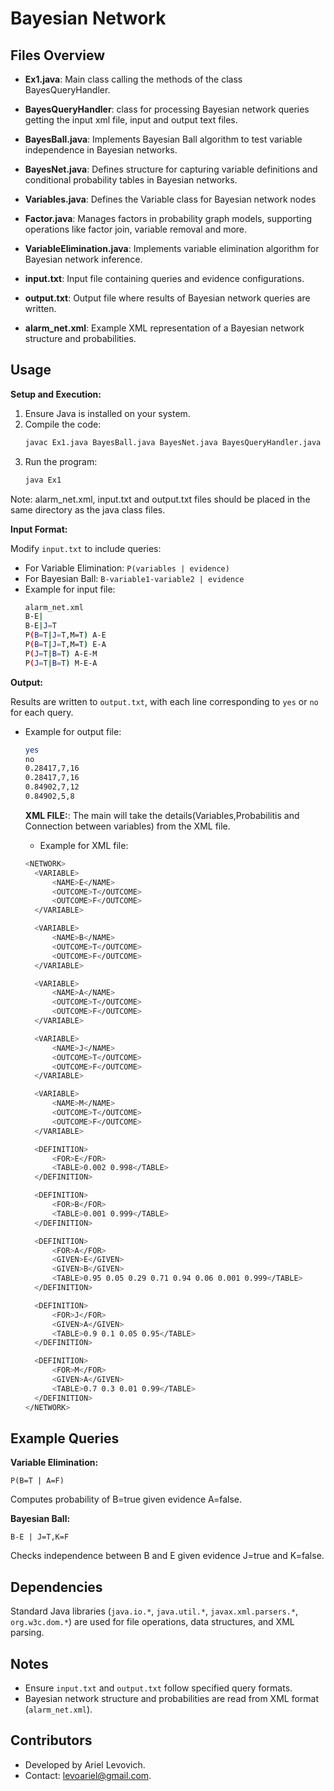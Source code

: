 # Bayesian Network

## Files Overview

- **Ex1.java**: Main class calling the methods of the class BayesQueryHandler.

- **BayesQueryHandler**: class for processing Bayesian network queries getting the input xml file, input and output text files.

- **BayesBall.java**: Implements Bayesian Ball algorithm to test variable independence in Bayesian networks.

- **BayesNet.java**: Defines structure for capturing variable definitions and conditional probability tables in Bayesian networks.

- **Variables.java**: Defines the Variable class for Bayesian network nodes
  
- **Factor.java**: Manages factors in probability graph models, supporting operations like factor join, variable removal and more.
  
- **VariableElimination.java**: Implements variable elimination algorithm for Bayesian network inference.

- **input.txt**: Input file containing queries and evidence configurations.
  
- **output.txt**: Output file where results of Bayesian network queries are written.
  
- **alarm_net.xml**: Example XML representation of a Bayesian network structure and probabilities.

## Usage

**Setup and Execution:**

1. Ensure Java is installed on your system.
2. Compile the code:
   ```bash
   javac Ex1.java BayesBall.java BayesNet.java BayesQueryHandler.java Factor.java Variable.java VariableElimination.java 
   ```
3. Run the program:
   ```bash
   java Ex1
   ```
Note: alarm_net.xml, input.txt and output.txt files should be placed in the same directory as the java class files.

**Input Format:**

Modify `input.txt` to include queries:
- For Variable Elimination: `P(variables | evidence)`
- For Bayesian Ball: `B-variable1-variable2 | evidence`
- Example for input file:
  ```bash
  alarm_net.xml
  B-E|
  B-E|J=T
  P(B=T|J=T,M=T) A-E
  P(B=T|J=T,M=T) E-A
  P(J=T|B=T) A-E-M
  P(J=T|B=T) M-E-A
  ```

**Output:**

Results are written to `output.txt`, with each line corresponding to `yes` or `no` for each query.
- Example for output file:
  ```bash
  yes
  no
  0.28417,7,16
  0.28417,7,16
  0.84902,7,12
  0.84902,5,8
  ```

  **XML FILE:**:
  The main will take the details(Variables,Probabilitis and Connection between variables) from the XML file.
  - Example for XML file:
  ```bash
  <NETWORK>
  	<VARIABLE>
  		<NAME>E</NAME>
  		<OUTCOME>T</OUTCOME>
  		<OUTCOME>F</OUTCOME>
  	</VARIABLE>
  
  	<VARIABLE>
  		<NAME>B</NAME>
  		<OUTCOME>T</OUTCOME>
  		<OUTCOME>F</OUTCOME>
  	</VARIABLE>
  
  	<VARIABLE>
  		<NAME>A</NAME>
  		<OUTCOME>T</OUTCOME>
  		<OUTCOME>F</OUTCOME>
  	</VARIABLE>
  
  	<VARIABLE>
  		<NAME>J</NAME>
  		<OUTCOME>T</OUTCOME>
  		<OUTCOME>F</OUTCOME>
  	</VARIABLE>
  
  	<VARIABLE>
  		<NAME>M</NAME>
  		<OUTCOME>T</OUTCOME>
  		<OUTCOME>F</OUTCOME>
  	</VARIABLE>
  
  	<DEFINITION>
  		<FOR>E</FOR>
  		<TABLE>0.002 0.998</TABLE>
  	</DEFINITION>
  
  	<DEFINITION>
  		<FOR>B</FOR>
  		<TABLE>0.001 0.999</TABLE>
  	</DEFINITION>
  
  	<DEFINITION>
  		<FOR>A</FOR>
  		<GIVEN>E</GIVEN>
  		<GIVEN>B</GIVEN>
  		<TABLE>0.95 0.05 0.29 0.71 0.94 0.06 0.001 0.999</TABLE>
  	</DEFINITION>
  
  	<DEFINITION>
  		<FOR>J</FOR>
  		<GIVEN>A</GIVEN>
  		<TABLE>0.9 0.1 0.05 0.95</TABLE>
  	</DEFINITION>
  
  	<DEFINITION>
  		<FOR>M</FOR>
  		<GIVEN>A</GIVEN>
  		<TABLE>0.7 0.3 0.01 0.99</TABLE>
  	</DEFINITION>
  </NETWORK>
  ```

## Example Queries

**Variable Elimination:**

```plaintext
P(B=T | A=F)
```
Computes probability of B=true given evidence A=false.

**Bayesian Ball:**

```plaintext
B-E | J=T,K=F
```
Checks independence between B and E given evidence J=true and K=false.

## Dependencies

Standard Java libraries (`java.io.*`, `java.util.*`, `javax.xml.parsers.*`, `org.w3c.dom.*`) are used for file operations, data structures, and XML parsing.

## Notes

- Ensure `input.txt` and `output.txt` follow specified query formats.
- Bayesian network structure and probabilities are read from XML format (`alarm_net.xml`).

## Contributors

- Developed by Ariel Levovich.
- Contact: levoariel@gmail.com.
